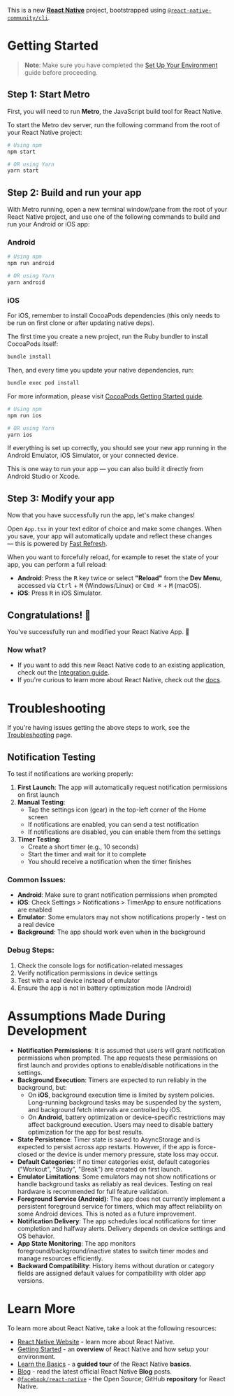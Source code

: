 This is a new [**React Native**](https://reactnative.dev) project, bootstrapped using [`@react-native-community/cli`](https://github.com/react-native-community/cli).

# Getting Started

> **Note**: Make sure you have completed the [Set Up Your Environment](https://reactnative.dev/docs/set-up-your-environment) guide before proceeding.

## Step 1: Start Metro

First, you will need to run **Metro**, the JavaScript build tool for React Native.

To start the Metro dev server, run the following command from the root of your React Native project:

```sh
# Using npm
npm start

# OR using Yarn
yarn start
```

## Step 2: Build and run your app

With Metro running, open a new terminal window/pane from the root of your React Native project, and use one of the following commands to build and run your Android or iOS app:

### Android

```sh
# Using npm
npm run android

# OR using Yarn
yarn android
```

### iOS

For iOS, remember to install CocoaPods dependencies (this only needs to be run on first clone or after updating native deps).

The first time you create a new project, run the Ruby bundler to install CocoaPods itself:

```sh
bundle install
```

Then, and every time you update your native dependencies, run:

```sh
bundle exec pod install
```

For more information, please visit [CocoaPods Getting Started guide](https://guides.cocoapods.org/using/getting-started.html).

```sh
# Using npm
npm run ios

# OR using Yarn
yarn ios
```

If everything is set up correctly, you should see your new app running in the Android Emulator, iOS Simulator, or your connected device.

This is one way to run your app — you can also build it directly from Android Studio or Xcode.

## Step 3: Modify your app

Now that you have successfully run the app, let's make changes!

Open `App.tsx` in your text editor of choice and make some changes. When you save, your app will automatically update and reflect these changes — this is powered by [Fast Refresh](https://reactnative.dev/docs/fast-refresh).

When you want to forcefully reload, for example to reset the state of your app, you can perform a full reload:

- **Android**: Press the <kbd>R</kbd> key twice or select **"Reload"** from the **Dev Menu**, accessed via <kbd>Ctrl</kbd> + <kbd>M</kbd> (Windows/Linux) or <kbd>Cmd ⌘</kbd> + <kbd>M</kbd> (macOS).
- **iOS**: Press <kbd>R</kbd> in iOS Simulator.

## Congratulations! :tada:

You've successfully run and modified your React Native App. :partying_face:

### Now what?

- If you want to add this new React Native code to an existing application, check out the [Integration guide](https://reactnative.dev/docs/integration-with-existing-apps).
- If you're curious to learn more about React Native, check out the [docs](https://reactnative.dev/docs/getting-started).

# Troubleshooting

If you're having issues getting the above steps to work, see the [Troubleshooting](https://reactnative.dev/docs/troubleshooting) page.

## Notification Testing

To test if notifications are working properly:

1. **First Launch**: The app will automatically request notification permissions on first launch
2. **Manual Testing**: 
   - Tap the settings icon (gear) in the top-left corner of the Home screen
   - If notifications are enabled, you can send a test notification
   - If notifications are disabled, you can enable them from the settings
3. **Timer Testing**: 
   - Create a short timer (e.g., 10 seconds)
   - Start the timer and wait for it to complete
   - You should receive a notification when the timer finishes

### Common Issues:

- **Android**: Make sure to grant notification permissions when prompted
- **iOS**: Check Settings > Notifications > TimerApp to ensure notifications are enabled
- **Emulator**: Some emulators may not show notifications properly - test on a real device
- **Background**: The app should work even when in the background

### Debug Steps:

1. Check the console logs for notification-related messages
2. Verify notification permissions in device settings
3. Test with a real device instead of emulator
4. Ensure the app is not in battery optimization mode (Android)

# Assumptions Made During Development

- **Notification Permissions**: It is assumed that users will grant notification permissions when prompted. The app requests these permissions on first launch and provides options to enable/disable notifications in the settings.
- **Background Execution**: Timers are expected to run reliably in the background, but:
  - On **iOS**, background execution time is limited by system policies. Long-running background tasks may be suspended by the system, and background fetch intervals are controlled by iOS.
  - On **Android**, battery optimization or device-specific restrictions may affect background execution. Users may need to disable battery optimization for the app for best results.
- **State Persistence**: Timer state is saved to AsyncStorage and is expected to persist across app restarts. However, if the app is force-closed or the device is under memory pressure, state loss may occur.
- **Default Categories**: If no timer categories exist, default categories ("Workout", "Study", "Break") are created on first launch.
- **Emulator Limitations**: Some emulators may not show notifications or handle background tasks as reliably as real devices. Testing on real hardware is recommended for full feature validation.
- **Foreground Service (Android)**: The app does not currently implement a persistent foreground service for timers, which may affect reliability on some Android devices. This is noted as a future improvement.
- **Notification Delivery**: The app schedules local notifications for timer completion and halfway alerts. Delivery depends on device settings and OS behavior.
- **App State Monitoring**: The app monitors foreground/background/inactive states to switch timer modes and manage resources efficiently.
- **Backward Compatibility**: History items without duration or category fields are assigned default values for compatibility with older app versions.

# Learn More

To learn more about React Native, take a look at the following resources:

- [React Native Website](https://reactnative.dev) - learn more about React Native.
- [Getting Started](https://reactnative.dev/docs/environment-setup) - an **overview** of React Native and how setup your environment.
- [Learn the Basics](https://reactnative.dev/docs/getting-started) - a **guided tour** of the React Native **basics**.
- [Blog](https://reactnative.dev/blog) - read the latest official React Native **Blog** posts.
- [`@facebook/react-native`](https://github.com/facebook/react-native) - the Open Source; GitHub **repository** for React Native.
